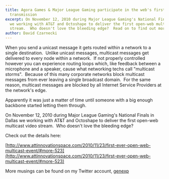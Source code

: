 ```yaml
---
title: Agora Games & Major League Gaming participate in the web's first multicast
  transmission
excerpt: On November 12, 2010 during Major League Gaming's National Finals in Dallas
  we working with AT&T and Octoshape to deliver the first open-web multicast video
  stream.  Who doesn't love the bleeding edge?  Read on to find out more.
author: David Czarnecki
---
```

When you send a unicast message it gets routed within a network to a single destination.  Unlike unicast messages, multicast messages get delivered to every node within a network.  If not properly controlled however you can experience routing loops which, like feedback between a microphone and a speaker, cause what networking techs call "multicast storms".  Because of this many corporate networks block multicast messages from ever leaving a single broadcast domain.  For the same reason, multicast messages are blocked by all Internet Service Providers at the network's edge.

 Apparently it was just a matter of time until someone with a big enough backbone started letting them through.

 On November 12, 2010 during Major League Gaming's National Finals in Dallas we working with AT&T and Octoshape to deliver the first open-web multicast video stream.  Who doesn't love the bleeding edge?

 Check out the details here:

 [http://www.attinnovationspace.com/2010/11/23/first-ever-open-web-multicast-event/#more-523](http://www.attinnovationspace.com/2010/11/23/first-ever-open-web-multicast-event/#more-523)

 More musings can be found on my Twitter account, [genexp](http://www.twitter.com/genexp)

